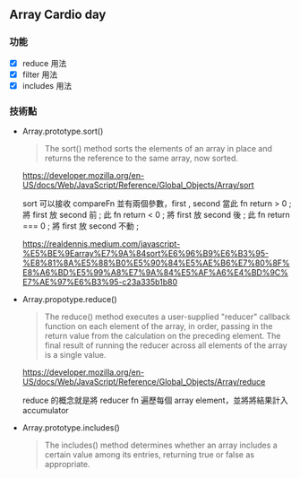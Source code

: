 ## Array Cardio day

### 功能
- [x] reduce 用法
- [x] filter 用法
- [x] includes 用法

### 技術點
- Array.prototype.sort()
  > The sort() method sorts the elements of an array in place and returns the reference to the same array, now sorted. 
  
  https://developer.mozilla.org/en-US/docs/Web/JavaScript/Reference/Global_Objects/Array/sort

  sort 可以接收 compareFn 並有兩個參數，first , second 
  當此 fn return > 0 ; 將 first 放 second 前 ; 
    此 fn return < 0 ; 將 first 放 second 後 ;
    此 fn return === 0 ; 將 first 放 second 不動 ;
  
  https://realdennis.medium.com/javascript-%E5%BE%9Earray%E7%9A%84sort%E6%96%B9%E6%B3%95-%E8%81%8A%E5%88%B0%E5%90%84%E5%AE%B6%E7%80%8F%E8%A6%BD%E5%99%A8%E7%9A%84%E5%AF%A6%E4%BD%9C%E7%AE%97%E6%B3%95-c23a335b1b80
- Array.propotype.reduce()
  > The reduce() method executes a user-supplied "reducer" callback function on each element of the array, in order, passing in the return value from the calculation on the preceding element. The final result of running the reducer across all elements of the array is a single value.

  https://developer.mozilla.org/en-US/docs/Web/JavaScript/Reference/Global_Objects/Array/reduce

  reduce 的概念就是將 reducer fn 遍歷每個 array element，並將將結果計入 accumulator

- Array.prototype.includes()
  > The includes() method determines whether an array includes a certain value among its entries, returning true or false as appropriate.
